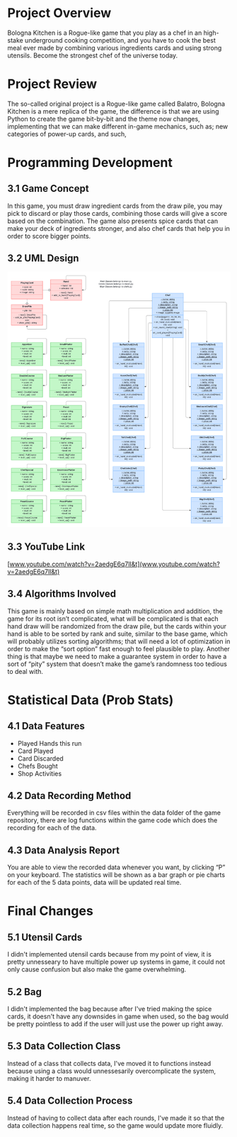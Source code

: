 # Project Overview
Bologna Kitchen is a Rogue-like game that you play as a chef in an high-stake underground cooking competition, and you have to cook the best meal ever made by combining various ingredients cards and using strong utensils. Become the strongest chef of the universe today.

# Project Review
The so-called original project is a Rogue-like game called Balatro, Bologna Kitchen is a mere replica of the game, the difference is that we are using Python to create the game bit-by-bit and the theme now changes, implementing that we can make different in-game mechanics, such as; new categories of power-up cards, and such,

# Programming Development
## 3.1 Game Concept
In this game, you must draw ingredient cards from the draw pile, you may pick to discard or play those cards, combining those cards will give a score based on the combination. The game also presents spice cards that can make your deck of ingredients stronger, and also chef cards that help you in order to score bigger points.

## 3.2 UML Design
![UML Design](UMLclass.png "UML")

## 3.3 YouTube Link
[www.youtube.com/watch?v=2aedgE6q7lI&t](www.youtube.com/watch?v=2aedgE6q7lI&t)

## 3.4 Algorithms Involved
This game is mainly based on simple math multiplication and addition, the game for its root isn’t complicated, what will be complicated is that each hand draw will be randomized from the draw pile, but the cards within your hand is able to be sorted by rank and suite, similar to the base game, which will probably utilizes sorting algorithms; that will need a lot of optimization in order to make the “sort option” fast enough to feel plausible to play. Another thing is that maybe we need to make a guarantee system in order to have a sort of “pity” system that doesn’t make the game’s randomness too tedious to deal with.

# Statistical Data (Prob Stats)
## 4.1 Data Features
- Played Hands this run
- Card Played
- Card Discarded
- Chefs Bought
- Shop Activities

## 4.2 Data Recording Method
Everything will be recorded in csv files within the data folder of the game repository, there are log functions within the game code which does the recording for each of the data.

## 4.3 Data Analysis Report
You are able to view the recorded data whenever you want, by clicking “P” on your keyboard. The statistics will be shown as a bar graph or pie charts for each of the 5 data points, data will be updated real time.

# Final Changes
## 5.1 Utensil Cards
I didn't implemented utensil cards because from my point of view, it is pretty unnesseary to have multiple power up systems in game, it could not only cause confusion but also make the game overwhelming.
## 5.2 Bag
I didn't implemented the bag because after I've tried making the spice cards, it doesn't have any downsides in game when used, so the bag would be pretty pointless to add if the user will just use the power up right away.
## 5.3 Data Collection Class
Instead of a class that collects data, I've moved it to functions instead because using a class would unnessesarily overcomplicate the system, making it harder to manuver.
## 5.4 Data Collection Process
Instead of having to collect data after each rounds, I've made it so that the data collection happens real time, so the game would update more fluidly.